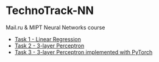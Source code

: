 # TechnoTrack-NN
Mail.ru &amp; MIPT Neural Networks course
  
- [Task 1 - Linear Regression](https://github.com/Ars235/TechnoTrack-NN/blob/master/LinearRegression/linear_regression.ipynb)  
- [Task 2 - 3-layer Perceptron](https://github.com/Ars235/TechnoTrack-NN/blob/master/Perceptron/perceptron.ipynb)  
- [Task 3 - 3-layer Perceptron implemented with PyTorch](https://github.com/Ars235/TechnoTrack-NN/blob/master/Perceptron/perceptron_torch.ipynb)